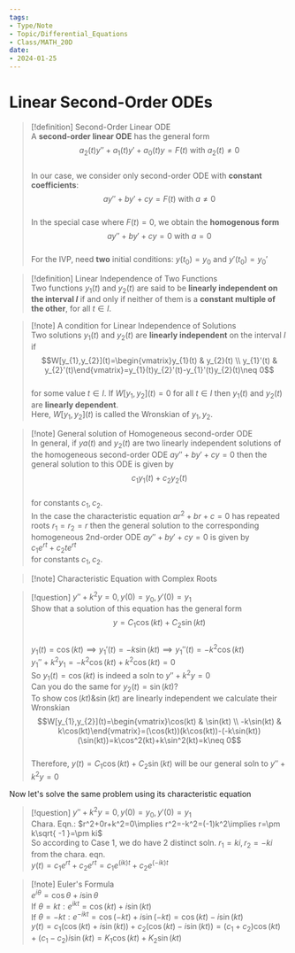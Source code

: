 ```yaml
---  
tags:  
- Type/Note  
- Topic/Differential_Equations  
- Class/MATH_20D  
date:  
- 2024-01-25  
---  
```

  
# Linear Second-Order ODEs  
  
> [!definition] Second-Order Linear ODE  
> A **second-order linear ODE** has the general form  
> $$a_{2}(t)y''+a_{1}(t)y'+a_{0}(t)y=F(t)\text{ with }a_{2}(t)\neq 0$$  
> In our case, we consider only second-order ODE with **constant coefficients**:  
> $$ay''+by'+cy=F(t)\text{ with }a\neq 0$$  
> In the special case where $F(t)=0$, we obtain the **homogenous form**  
> $$ay''+by'+cy=0\text{ with }a=0$$  
> For the IVP, need **two** initial conditions: $y(t_{0})=y_{0}$ and $y'(t_{0})=y_{0}'$  
  
> [!definition] Linear Independence of Two Functions  
> Two functions $y_{1}(t)$ and $y_{2}(t)$ are said to be **linearly independent on the interval $I$** if and only if neither of them is a **constant multiple of the other**, for all $t\in I$.  
  
> [!note] A condition for Linear Independence of Solutions  
> Two solutions $y_{1}(t)$ and $y_{2}(t)$ are **linearly independent** on the interval $I$ if  
> $$W[y_{1},y_{2}](t)=\begin{vmatrix}y_{1}(t) & y_{2}(t) \\  
y_{1}'(t) & y_{2}'(t)\end{vmatrix}=y_{1}(t)y_{2}'(t)-y_{1}'(t)y_{2}(t)\neq 0$$  
> for some value $t\in I$. If $W[y_{1},y_{2}](t)=0$ for all $t\in I$ then $y_{1}(t)$ and $y_{2}(t)$ are **linearly dependent**.  
> Here, $W[y_{1},y_{2}](t)$ is called the Wronskian of $y_{1},y_{2}$.  
  
> [!note] General solution of Homogeneous second-order ODE  
> In general, if $ya(t)$ and $y_{2}(t)$ are two linearly independent solutions of the homogeneous second-order ODE $ay''+by'+cy=0$ then the general solution to this ODE is given by  
> $$c_{1}y_{1}(t)+c_{2}y_{2}(t)$$  
> for constants $c_{1},c_{2}$.  
> In the case the characteristic equation $ar^2+br+c=0$ has repeated roots $r_{1}=r_{2}=r$ then the general solution to the corresponding homogeneous 2nd-order ODE $ay''+by'+cy=0$ is given by  
> $c_{1}e^{rt}+c_{2}te^{rt}$  
> for constants $c_{1},c_{2}$.  
  
> [!note] Characteristic Equation with Complex Roots  
  
> [!question] $y''+k^2y=0,y(0)=y_{0},y'(0)=y_{1}$  
> Show that a solution of this equation has the general form  
> $$y=C_{1}\cos(kt)+C_{2}\sin(kt)$$  
> $y_{1}(t)=\cos(kt)\implies y_{1}'(t)=-k\sin(kt)\implies y_{1}''(t)=-k^2\cos(kt)$  
> $y_{1}''+k^2y_{1}=-k^2\cos(kt)+k^2\cos(kt)=0$  
> So $y_{1}(t)=\cos(kt)$ is indeed a soln to $y''+k^2y=0$  
> Can you do the same for $y_{2}(t)=\sin(kt)$?  
> To show $\cos(kt)\&\sin(kt)$ are linearly independent we calculate their Wronskian  
> $$W[y_{1},y_{2}](t)=\begin{vmatrix}\cos(kt) & \sin(kt) \\  
-k\sin(kt) & k\cos(kt)\end{vmatrix}=(\cos(kt))(k\cos(kt))-(-k\sin(kt))(\sin(kt))=k\cos^2(kt)+k\sin^2(kt)=k\neq 0$$  
> Therefore, $y(t)=C_{1}\cos(kt)+C_{2}\sin(kt)$ will be our general soln to $y''+k^2y=0$  
  
Now let's solve the same problem using its characteristic equation  
  
> [!question] $y''+k^2y=0,y(0)=y_{0},y'(0)=y_{1}$  
> Chara. Eqn.: $r^2+0r+k^2=0\implies r^2=-k^2=(-1)k^2\implies r=\pm k\sqrt{ -1 }=\pm ki$  
> So according to Case 1, we do have 2 distinct soln. $r_{1}=ki,r_{2}=-ki$ from the chara. eqn.  
> $y(t)=c_{1}e^{rt}+c_{2}e^{rt}=c_{1}e^{(ik)t}+c_{2}e^{(-ik)t}$  
  
> [!note] Euler's Formula  
> $e^{i\theta}=\cos \theta+i\sin \theta$  
> If $\theta=kt: e^{ikt}=\cos(kt)+i\sin(kt)$  
> If $\theta=-kt: e^{-ikt}=\cos(-kt)+i\sin(-kt)=\cos(kt)-i\sin(kt)$  
> $y(t)=c_{1}(\cos(kt)+i\sin(kt))+c_{2}(\cos(kt)-i\sin(kt))=(c_{1}+c_{2})\cos(kt)+(c_{1}-c_{2})i\sin(kt)=K_{1}\cos(kt)+K_{2}\sin(kt)$  

